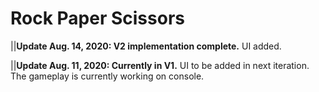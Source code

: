 <h1>Rock Paper Scissors</h1>
<p>||<strong>Update Aug. 14, 2020: V2 implementation complete.</strong> UI added.</p>
<p>||<strong>Update Aug. 11, 2020: Currently in V1.</strong> UI to be added in next iteration. The gameplay is currently working on console.</p>